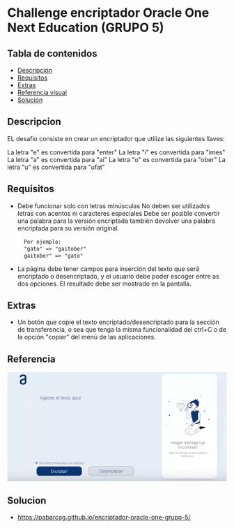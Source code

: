 # Challenge encriptador Oracle One Next Education (GRUPO 5)

## Tabla de contenidos

- [Descripción](#Descripcion)
- [Requisitos](#Requisitios)
- [Extras](#Extras)
- [Referencia visual](#Referencia)
- [Solución](#Solucion)


## Descripcion

EL desafio consiste en crear un encriptador que utilize las siguientes llaves:

La letra "e" es convertida para "enter"
La letra "i" es convertida para "imes"
La letra "a" es convertida para "ai"
La letra "o" es convertida para "ober"
La letra "u" es convertida para "ufat"



## Requisitos

- Debe funcionar solo con letras minúsculas
No deben ser utilizados letras con acentos ni caracteres especiales
Debe ser posible convertir una palabra para la versión encriptada también devolver una palabra encriptada para su versión original.

        Por ejemplo:
        "gato" => "gaitober"
        gaitober" => "gato"

- La página debe tener campos para
inserción del texto que será encriptado o desencriptado, y el usuario debe poder escoger entre as dos opciones.
El resultado debe ser mostrado en la pantalla.

## Extras

- Un botón que copie el texto encriptado/desencriptado para la sección de transferencia, o sea que tenga la misma funcionalidad del ctrl+C o de la opción "copiar" del menú de las aplicaciones.

## Referencia

![Ecriptador](./encriptador.png)





## Solucion
- https://pabarcag.github.io/encriptador-oracle-one-grupo-5/


